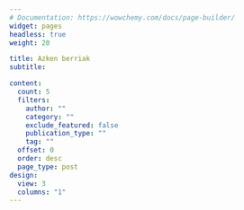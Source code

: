 ```yaml
---
# Documentation: https://wowchemy.com/docs/page-builder/
widget: pages
headless: true
weight: 20

title: Azken berriak
subtitle:

content:
  count: 5
  filters:
    author: ""
    category: ""
    exclude_featured: false
    publication_type: ""
    tag: ""
  offset: 0
  order: desc
  page_type: post
design:
  view: 3
  columns: "1"
---
```

